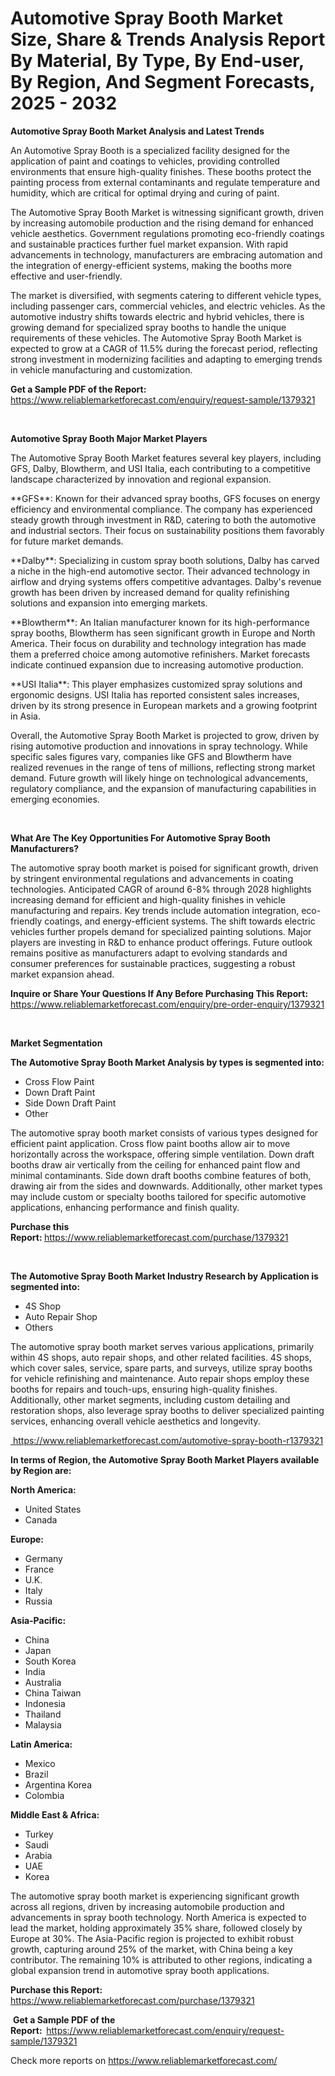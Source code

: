 <p><h1>Automotive Spray Booth Market Size, Share & Trends Analysis Report By Material, By Type, By End-user, By Region, And Segment Forecasts, 2025 - 2032</h1></p><p><strong>Automotive Spray Booth Market Analysis and Latest Trends</strong></p>
<p><p>An Automotive Spray Booth is a specialized facility designed for the application of paint and coatings to vehicles, providing controlled environments that ensure high-quality finishes. These booths protect the painting process from external contaminants and regulate temperature and humidity, which are critical for optimal drying and curing of paint. </p><p>The Automotive Spray Booth Market is witnessing significant growth, driven by increasing automobile production and the rising demand for enhanced vehicle aesthetics. Government regulations promoting eco-friendly coatings and sustainable practices further fuel market expansion. With rapid advancements in technology, manufacturers are embracing automation and the integration of energy-efficient systems, making the booths more effective and user-friendly. </p><p>The market is diversified, with segments catering to different vehicle types, including passenger cars, commercial vehicles, and electric vehicles. As the automotive industry shifts towards electric and hybrid vehicles, there is growing demand for specialized spray booths to handle the unique requirements of these vehicles. The Automotive Spray Booth Market is expected to grow at a CAGR of 11.5% during the forecast period, reflecting strong investment in modernizing facilities and adapting to emerging trends in vehicle manufacturing and customization.</p></p>
<p><strong>Get a Sample PDF of the Report:&nbsp;</strong> <a href="https://www.reliablemarketforecast.com/enquiry/request-sample/1379321?utm_campaign=2397&utm_medium=2&utm_source=Github&utm_content=ia&utm_term=08042025&utm_id=automotive-spray-booth">https://www.reliablemarketforecast.com/enquiry/request-sample/1379321</a></p>
<p>&nbsp;</p>
<p><strong>Automotive Spray Booth Major Market Players</strong></p>
<p><p>The Automotive Spray Booth Market features several key players, including GFS, Dalby, Blowtherm, and USI Italia, each contributing to a competitive landscape characterized by innovation and regional expansion.</p><p>**GFS**: Known for their advanced spray booths, GFS focuses on energy efficiency and environmental compliance. The company has experienced steady growth through investment in R&D, catering to both the automotive and industrial sectors. Their focus on sustainability positions them favorably for future market demands.</p><p>**Dalby**: Specializing in custom spray booth solutions, Dalby has carved a niche in the high-end automotive sector. Their advanced technology in airflow and drying systems offers competitive advantages. Dalby's revenue growth has been driven by increased demand for quality refinishing solutions and expansion into emerging markets.</p><p>**Blowtherm**: An Italian manufacturer known for its high-performance spray booths, Blowtherm has seen significant growth in Europe and North America. Their focus on durability and technology integration has made them a preferred choice among automotive refinishers. Market forecasts indicate continued expansion due to increasing automotive production.</p><p>**USI Italia**: This player emphasizes customized spray solutions and ergonomic designs. USI Italia has reported consistent sales increases, driven by its strong presence in European markets and a growing footprint in Asia. </p><p>Overall, the Automotive Spray Booth Market is projected to grow, driven by rising automotive production and innovations in spray technology. While specific sales figures vary, companies like GFS and Blowtherm have realized revenues in the range of tens of millions, reflecting strong market demand. Future growth will likely hinge on technological advancements, regulatory compliance, and the expansion of manufacturing capabilities in emerging economies.</p></p>
<p>&nbsp;</p>
<p><strong>What Are The Key Opportunities For Automotive Spray Booth Manufacturers?</strong></p>
<p><p>The automotive spray booth market is poised for significant growth, driven by stringent environmental regulations and advancements in coating technologies. Anticipated CAGR of around 6-8% through 2028 highlights increasing demand for efficient and high-quality finishes in vehicle manufacturing and repairs. Key trends include automation integration, eco-friendly coatings, and energy-efficient systems. The shift towards electric vehicles further propels demand for specialized painting solutions. Major players are investing in R&D to enhance product offerings. Future outlook remains positive as manufacturers adapt to evolving standards and consumer preferences for sustainable practices, suggesting a robust market expansion ahead.</p></p>
<p><strong>Inquire or Share Your Questions If Any Before Purchasing This Report:</strong> <a href="https://www.reliablemarketforecast.com/enquiry/pre-order-enquiry/1379321?utm_campaign=2397&utm_medium=2&utm_source=Github&utm_content=ia&utm_term=08042025&utm_id=automotive-spray-booth">https://www.reliablemarketforecast.com/enquiry/pre-order-enquiry/1379321</a></p>
<p>&nbsp;</p>
<p><strong>Market Segmentation</strong></p>
<p><strong>The Automotive Spray Booth Market Analysis by types is segmented into:</strong></p>
<p><ul><li>Cross Flow Paint</li><li>Down Draft Paint</li><li>Side Down Draft Paint</li><li>Other</li></ul></p>
<p><p>The automotive spray booth market consists of various types designed for efficient paint application. Cross flow paint booths allow air to move horizontally across the workspace, offering simple ventilation. Down draft booths draw air vertically from the ceiling for enhanced paint flow and minimal contaminants. Side down draft booths combine features of both, drawing air from the sides and downwards. Additionally, other market types may include custom or specialty booths tailored for specific automotive applications, enhancing performance and finish quality.</p></p>
<p><strong>Purchase this Report:&nbsp;</strong><a href="https://www.reliablemarketforecast.com/purchase/1379321?utm_campaign=2397&utm_medium=2&utm_source=Github&utm_content=ia&utm_term=08042025&utm_id=automotive-spray-booth">https://www.reliablemarketforecast.com/purchase/1379321</a></p>
<p>&nbsp;</p>
<p><strong>The Automotive Spray Booth Market Industry Research by Application is segmented into:</strong></p>
<p><ul><li>4S Shop</li><li>Auto Repair Shop</li><li>Others</li></ul></p>
<p><p>The automotive spray booth market serves various applications, primarily within 4S shops, auto repair shops, and other related facilities. 4S shops, which cover sales, service, spare parts, and surveys, utilize spray booths for vehicle refinishing and maintenance. Auto repair shops employ these booths for repairs and touch-ups, ensuring high-quality finishes. Additionally, other market segments, including custom detailing and restoration shops, also leverage spray booths to deliver specialized painting services, enhancing overall vehicle aesthetics and longevity.</p></p>
<p><a href="https://www.reliablemarketforecast.com/automotive-spray-booth-r1379321?utm_campaign=2397&utm_medium=2&utm_source=Github&utm_content=ia&utm_term=08042025&utm_id=automotive-spray-booth">&nbsp;https://www.reliablemarketforecast.com/automotive-spray-booth-r1379321</a></p>
<p><strong>In terms of Region, the Automotive Spray Booth Market Players available by Region are:</strong></p>
<p>
    <p> <strong> North America: </strong>
        <ul>
            <li>United States</li>
            <li>Canada</li>
        </ul>
        </p> 
    <p> <strong> Europe: </strong>
        <ul>
            <li>Germany</li>
            <li>France</li>
            <li>U.K.</li>
            <li>Italy</li>
            <li>Russia</li>
        </ul>
        </p> 
    <p> <strong> Asia-Pacific: </strong>
        <ul>
            <li>China</li>
            <li>Japan</li>
            <li>South Korea</li>
            <li>India</li>
            <li>Australia</li>
            <li>China Taiwan</li>
            <li>Indonesia</li>
            <li>Thailand</li>
            <li>Malaysia</li>
        </ul>
        </p> 
    <p> <strong> Latin America: </strong>
        <ul>
            <li>Mexico</li>
            <li>Brazil</li>
            <li>Argentina Korea</li>
            <li>Colombia</li>
        </ul>
        </p> 
    <p> <strong> Middle East & Africa: </strong>
        <ul>
            <li>Turkey</li>
            <li>Saudi</li>
            <li>Arabia</li>
            <li>UAE</li>
            <li>Korea</li>
        </ul>
    </p>
    </p>
<p><p>The automotive spray booth market is experiencing significant growth across all regions, driven by increasing automobile production and advancements in spray booth technology. North America is expected to lead the market, holding approximately 35% share, followed closely by Europe at 30%. The Asia-Pacific region is projected to exhibit robust growth, capturing around 25% of the market, with China being a key contributor. The remaining 10% is attributed to other regions, indicating a global expansion trend in automotive spray booth applications.</p></p>
<p><strong>Purchase this Report: </strong><a href="https://www.reliablemarketforecast.com/purchase/1379321?utm_campaign=2397&utm_medium=2&utm_source=Github&utm_content=ia&utm_term=08042025&utm_id=automotive-spray-booth">https://www.reliablemarketforecast.com/purchase/1379321</a></p>
<p>&nbsp;<strong>Get a Sample PDF of the Report:&nbsp;&nbsp;</strong><a href="https://www.reliablemarketforecast.com/enquiry/request-sample/1379321?utm_campaign=2397&utm_medium=2&utm_source=Github&utm_content=ia&utm_term=08042025&utm_id=automotive-spray-booth">https://www.reliablemarketforecast.com/enquiry/request-sample/1379321</a></p>
<p><strong></strong></p>
<p>Check more reports on <a href="https://www.reliablemarketforecast.com/?utm_campaign=2397&utm_medium=2&utm_source=Github&utm_content=ia&utm_term=08042025&utm_id=automotive-spray-booth">https://www.reliablemarketforecast.com/</a></p>